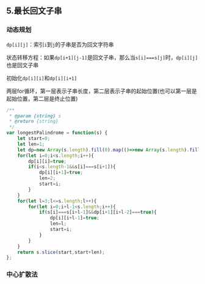 ## 5.最长回文子串

### 动态规划

`dp[i][j]`：索引`i`到`j`的子串是否为回文字符串

状态转移方程：如果`dp[i+1][j-1]`是回文子串，那么当`s[i]===s[j]`时，`dp[i][j]`也是回文子串

初始化`dp[i][i]`和`dp[i][i+1]`

两层for循环，第一层表示子串长度，第二层表示子串的起始位置(也可以第一层是起始位置，第二层是终止位置)

```javascript
/**
 * @param {string} s
 * @return {string}
 */
var longestPalindrome = function(s) {
    let start=0;
    let len=1;
    let dp=new Array(s.length).fill(0).map(()=>new Array(s.length).fill(false));
    for(let i=0;i<s.length;i++){
        dp[i][i]=true;
        if(i<s.length-1&&s[i]===s[i+1]){
            dp[i][i+1]=true;
            len=2;
            start=i;
        }
    }
    for(let l=3;l<=s.length;l++){
        for(let i=0;i+l-1<s.length;i++){
            if(s[i]===s[i+l-1]&&dp[i+1][i+l-2]===true){
                dp[i][i+l-1]=true;
                len=l;
                start=i;
            }
        }
    }
    return s.slice(start,start+len);
};
```

### 中心扩散法



